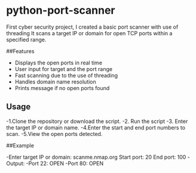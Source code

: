 # python-port-scanner
First cyber security project, I created a basic port scanner with use of threading
It scans a target IP or domain for open TCP ports within a specified range.

##Features

- Displays the open ports in real time
- User input for target and the port range
- Fast scanning due to the use of threading
- Handles domain name resolution
- Prints message if no open ports found

## Usage
-1.Clone the repository or download the script.
-2. Run the script
-3. Enter the target IP or domain name.
-4.Enter the start and end port numbers to scan.
-5.View the open ports detected.

##Example

-Enter target IP or domain: scanme.nmap.org
Start port: 20
End port: 100
-Output:
-Port 22: OPEN
-Port 80: OPEN


